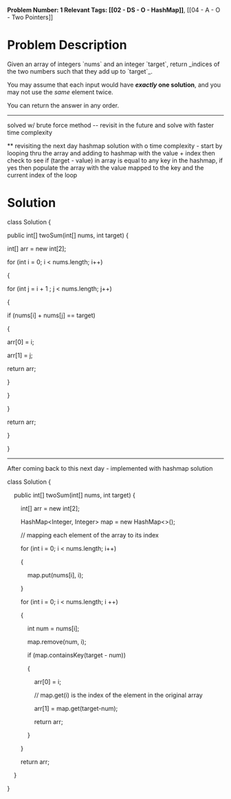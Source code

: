 
**Problem Number: 1
Relevant Tags: [[02 - DS - O - HashMap]]**, [[04 - A - O - Two Pointers]]
<h1> Problem Description </h1>
Given an array of integers `nums` and an integer `target`, return _indices of the two numbers such that they add up to `target`_.

You may assume that each input would have **_exactly_ one solution**, and you may not use the _same_ element twice.

You can return the answer in any order.

-----

solved w/ brute force method -- revisit in the future and solve with faster time complexity

** revisiting the next day
hashmap solution with o time complexity - 
start by looping thru the array and adding to hashmap with the value + index
then check to see if (target - value) in array is equal to any key in the hashmap, if yes then populate the array with the value mapped to the key and the current index of the loop

<h1> Solution </h1>
class Solution {

public int[] twoSum(int[] nums, int target) {

int[] arr = new int[2];

for (int i = 0; i < nums.length; i++)

{

for (int j = i + 1 ; j < nums.length; j++)

{

if (nums[i] + nums[j] == target)

{

arr[0] = i;

arr[1] = j;

return arr;

}

}

}

return arr;

}

}

-----
After coming back to this next day - implemented with hashmap solution

class Solution {

    public int[] twoSum(int[] nums, int target) {

        int[] arr = new int[2];

        HashMap<Integer, Integer> map = new HashMap<>();

  

        // mapping each element of the array to its index

        for (int i = 0; i < nums.length; i++)

        {

            map.put(nums[i], i);

        }

  

        for (int i = 0; i < nums.length; i ++)

        {

            int num = nums[i];

            map.remove(num, i);

            if (map.containsKey(target - num))

            {

                arr[0] = i;

                // map.get(i) is the index of the element in the original array

                arr[1] = map.get(target-num);

                return arr;

            }

        }

        return arr;

    }

}